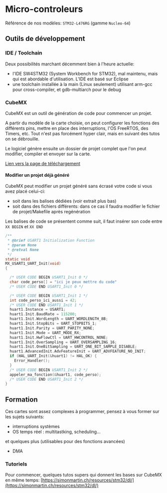 # Micro-controleurs

Référence de nos modèles:
`STM32-L476RG` (gamme `Nucleo-64`)

## Outils de développement

### IDE / Toolchain

Deux possibilités marchant décemment bien à l'heure actuelle:

- l'IDE SW4STM32 (System Workbench for STM32), mal maintenu, mais qui est abordable d'utilisation. L'IDE est basé sur Eclipse
- une toolchain installée à la main (Linux seulement) utilisant arm-gcc pour cross-compiler, et gdb-multiarch pour le debug

### CubeMX

CubeMX est un outil de génération de code pour commencer un projet.

A partir du modèle de la carte choisie, on peut configurer les fonctions des différents pins, mettre en place des interruptions, l'OS FreeRTOS, des Timers, etc. Tout n'est pas forcément hyper clair, mais en suivant des tutos on se débrouille.

Le logiciel génère ensuite un dossier de projet complet que l'on peut modifier, compiler et envoyer sur la carte. 



[Lien vers la page de téléchargement](https://www.st.com/en/development-tools/stm32cubemx.html)

#### Modifier un projet déjà généré

CubeMX peut modifier un projet généré sans écrasé votre code si vous avez placé celui-ci:

- soit dans les balises dédiées (voir extrait plus bas)
- soit dans des fichiers différents: dans ce cas il faudra modifier le fichier de projet/Makefile après regénération

Les balises de code se présentent comme suit, il faut insérer son code entre `XX BEGIN` et `XX END`

```c
/**
 * @brief USART1 Initialization Function
 * @param None
 * @retval None
 */
static void
MX_USART1_UART_Init(void)
{

  /* USER CODE BEGIN USART1_Init 0 */
  char code_perso[] = "ici je peux mettre du code"
  /* USER CODE END USART1_Init 0 */

  /* USER CODE BEGIN USART1_Init 1 */
  int code_perso_ici_aussi = 42;
  /* USER CODE END USART1_Init 1 */
  huart1.Instance = USART1;
  huart1.Init.BaudRate = 115200;
  huart1.Init.WordLength = UART_WORDLENGTH_8B;
  huart1.Init.StopBits = UART_STOPBITS_1;
  huart1.Init.Parity = UART_PARITY_NONE;
  huart1.Init.Mode = UART_MODE_RX;
  huart1.Init.HwFlowCtl = UART_HWCONTROL_NONE;
  huart1.Init.OverSampling = UART_OVERSAMPLING_16;
  huart1.Init.OneBitSampling = UART_ONE_BIT_SAMPLE_DISABLE;
  huart1.AdvancedInit.AdvFeatureInit = UART_ADVFEATURE_NO_INIT;
  if (HAL_UART_Init(&huart1) != HAL_OK) {
    Error_Handler();
  }
  /* USER CODE BEGIN USART1_Init 2 */
  appeler_ma_fonction(&huart1, code_perso);
  /* USER CODE END USART1_Init 2 */
}
```

## Formation

Ces cartes sont assez complexes à programmer, pensez à vous former sur les sujets suivants:

- interruptions systèmes
- OS temps réel : multitastking, scheduling...

et quelques plus (utilisables pour des fonctions avancées)

- DMA

### Tutoriels

Pour commencer, quelques tutos supers qui donnent les bases sur CubeMX en même temps: [https://simonmartin.ch/resources/stm32/dl/](https://simonmartin.ch/resources/stm32/dl/)